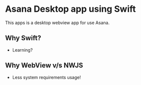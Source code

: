 # Asana Desktop app using Swift
This apps is a desktop webview app for use Asana.

## Why Swift?
* Learning?

## Why WebView v/s NWJS
* Less system requirements usage!